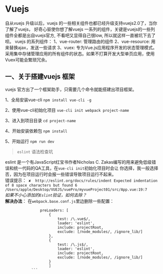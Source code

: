 # Vuejs
自从vuejs 升级以后，vuejs 的一些相关组件也都已经升级支持vuejs2.0了，当你了解了vuejs， 好奇心驱使你想了解vuejs 一系列的组件，关键是vuejs的一些列组件全都是出自vuejs官方,
不看吧又显得自己很low, 所以就这样一直被坑下去了呗。
vuejs 的系列组件：
    1、vue-router: 管理路由的组件
    2、vue-resource: 用来替换ajax，发送一些请求
    3、vuex: 专为Vue.js应用程序开发的状态管理模式。采用集中存储管理应用的所有组件的状态。如果不打算开发大型单页应用，使用Vuex可能会繁琐冗余。

## 一、关于搭建vuejs 框架

vuejs 官方出了一个框架助手，只需要几个命令就能搭建出项目框架。

1、全局安装vue-cli
        `npm install vue-cli -g`

2、使用vue-cli初始化项目
        `vue-cli init webpack project-name`

3、进入到项目目录
        `cd project-name`

4、开始安装依赖包
        `npm install`
    
5、开始运行
        `npm run dev`

> `eslint` 语法检查坑

eslint 是一个有JavaScript红宝书作者Nicholas C. Zakas编写的用来避免低级错误和统一代码的QA工具，在`vue-cli init`初始化项目时会让
    你选择，我一般选择否，因为在项目运行时会报一些错误导致项目运行不起来。<br/>
    错误提示：` ✘  http://eslint.org/docs/rules/indent Expected indentation of 8 space characters but found 6 /Users/apple/Desktop/VUEJS/vuePro/myvueProject01/src/App.vue:19:7`  <br/>
    *如果不小心添加的`Eslint`验证，如何去除？* <br/>
    **解决办法**： 在`webpack.base.conf.js`里边删除一些配置：
```
                preLoaders: [
                    {
                        test: /\.vue$/,
                        loader: 'eslint',
                        include: projectRoot,
                        exclude: [/node_modules/, /ignore_lib/]
                    },
                    {
                        test: /\.js$/,
                        loader: 'eslint',
                        include: projectRoot,
                        exclude: [/node_modules/, /ignore_lib/]
                    }
                    ]
            ```
  
